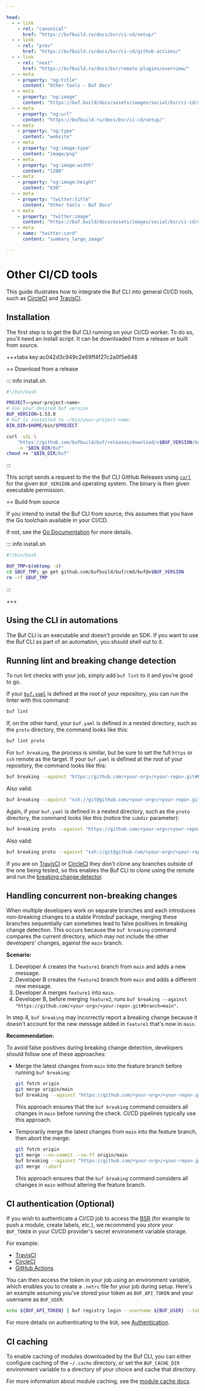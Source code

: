 ```yaml
---

head:
  - - link
    - rel: "canonical"
      href: "https://bufbuild.ru/docs/bsr/ci-cd/setup/"
  - - link
    - rel: "prev"
      href: "https://bufbuild.ru/docs/bsr/ci-cd/github-actions/"
  - - link
    - rel: "next"
      href: "https://bufbuild.ru/docs/bsr/remote-plugins/overview/"
  - - meta
    - property: "og:title"
      content: "Other tools - Buf Docs"
  - - meta
    - property: "og:image"
      content: "https://buf.build/docs/assets/images/social/bsr/ci-cd/setup.png"
  - - meta
    - property: "og:url"
      content: "https://bufbuild.ru/docs/bsr/ci-cd/setup/"
  - - meta
    - property: "og:type"
      content: "website"
  - - meta
    - property: "og:image:type"
      content: "image/png"
  - - meta
    - property: "og:image:width"
      content: "1200"
  - - meta
    - property: "og:image:height"
      content: "630"
  - - meta
    - property: "twitter:title"
      content: "Other tools - Buf Docs"
  - - meta
    - property: "twitter:image"
      content: "https://buf.build/docs/assets/images/social/bsr/ci-cd/setup.png"
  - - meta
    - name: "twitter:card"
      content: "summary_large_image"

---
```


# Other CI/CD tools

This guide illustrates how to integrate the Buf CLI into general CI/CD tools, such as [CircleCI](https://circleci.com) and [TravisCI](https://travis-ci.org).

## Installation

The first step is to get the Buf CLI running on your CI/CD worker. To do so, you'll need an install script. It can be downloaded from a release or built from source.

+++tabs key:ac042d3c949c2e69ff4f27c2a0f5e648

== Download from a release

::: info install.sh

```bash
#!/bin/bash

PROJECT=<your-project-name>
# Use your desired buf version
BUF_VERSION=1.53.0
# buf is installed to ~/bin/your-project-name.
BIN_DIR=$HOME/bin/$PROJECT

curl -sSL \
    "https://github.com/bufbuild/buf/releases/download/v$BUF_VERSION/buf-$(uname -s)-$(uname -m)" \
    -o "$BIN_DIR/buf"
chmod +x "$BIN_DIR/buf"
```

:::

This script sends a request to the the Buf CLI GitHub Releases using [`curl`](https://curl.se/docs) for the given `BUF_VERSION` and operating system. The binary is then given executable permission.

== Build from source

If you intend to install the Buf CLI from source, this assumes that you have the Go toolchain available in your CI/CD.

If not, see the [Go Documentation](https://golang.org/) for more details.

::: info install.sh

```bash
#!/bin/bash

BUF_TMP=$(mktemp -d)
cd $BUF_TMP; go get github.com/bufbuild/buf/cmd/buf@v$BUF_VERSION
rm -rf $BUF_TMP
```

:::

+++

## Using the CLI in automations

The Buf CLI is an executable and doesn't provide an SDK. If you want to use the Buf CLI as part of an automation, you should shell out to it.

## Running lint and breaking change detection

To run lint checks with your job, simply add `buf lint` to it and you're good to go.

If your [`buf.yaml`](../../../configuration/v2/buf-yaml/) is defined at the root of your repository, you can run the linter with this command:

```sh
buf lint
```

If, on the other hand, your `buf.yaml` is defined in a nested directory, such as the `proto` directory, the command looks like this:

```sh
buf lint proto
```

For `buf breaking`, the process is similar, but be sure to set the full `https` or `ssh` remote as the target. If your `buf.yaml` is defined at the root of your repository, the command looks like this:

```sh
buf breaking --against "https://github.com/<your-org>/<your-repo>.git#branch=main"
```

Also valid:

```sh
buf breaking --against "ssh://git@github.com/<your-org>/<your-repo>.git#branch=main"
```

Again, if your `buf.yaml` is defined in a nested directory, such as the `proto` directory, the command looks like this (notice the `subdir` parameter):

```sh
buf breaking proto --against "https://github.com/<your-org>/<your-repo>.git#branch=main,subdir=proto"
```

Also valid:

```sh
buf breaking proto --against "ssh://git@github.com/<your-org>/<your-repo>.git#branch=main,subdir=proto"
```

If you are on [TravisCI](https://travis-ci.org) or [CircleCI](https://circleci.com) they don't clone any branches outside of the one being tested, so this enables the Buf CLI to clone using the remote and run the [breaking change detector](../../../breaking/overview/).

## Handling concurrent non-breaking changes

When multiple developers work on separate branches and each introduces non-breaking changes to a stable Protobuf package, merging these branches sequentially can sometimes lead to false positives in breaking change detection. This occurs because the `buf breaking` command compares the current directory, which may not include the other developers' changes, against the `main` branch.

**Scenario:**

1.  Developer A creates the `feature1` branch from `main` and adds a new message.
2.  Developer B creates the `feature2` branch from `main` and adds a different new message.
3.  Developer A merges `feature1` into `main`.
4.  Developer B, before merging `feature2`, runs `buf breaking --against "https://github.com/<your-org>/<your-repo>.git#branch=main"`.

In step 4, `buf breaking` may incorrectly report a breaking change because it doesn't account for the new message added in `feature1` that's now in `main`.

**Recommendation:**

To avoid false positives during breaking change detection, developers should follow one of these approaches:

- Merge the latest changes from `main` into the feature branch before running `buf breaking`:

  ```sh
  git fetch origin
  git merge origin/main
  buf breaking --against "https://github.com/<your-org>/<your-repo>.git#branch=main"
  ```

  This approach ensures that the `buf breaking` command considers all changes in `main` before running the check. CI/CD pipelines typically use this approach.

- Temporarily merge the latest changes from `main` into the feature branch, then abort the merge:

  ```sh
  git fetch origin
  git merge --no-commit --no-ff origin/main
  buf breaking --against "https://github.com/<your-org>/<your-repo>.git#branch=main"
  git merge --abort
  ```

  This approach ensures that the `buf breaking` command considers all changes in `main` without altering the feature branch.

## CI authentication (Optional)

If you wish to authenticate a CI/CD job to access the [BSR](../../) (for example to push a module, create labels, etc.), we recommend you store your `BUF_TOKEN` in your CI/CD provider's secret environment variable storage.

For example:

- [TravisCI](https://docs.travis-ci.com/user/environment-variables#defining-encrypted-variables-in-travisyml)
- [CircleCI](https://circleci.com/docs/2.0/env-vars/)
- [GitHub Actions](https://docs.github.com/en/actions/reference/encrypted-secrets)

You can then access the token in your job using an environment variable, which enables you to create a `.netrc` file for your job during setup. Here's an example assuming you've stored your token as `BUF_API_TOKEN` and your username as `BUF_USER`:

```sh
echo ${BUF_API_TOKEN} | buf registry login --username ${BUF_USER} --token-stdin
```

For more details on authenticating to the `BSR`, see [Authentication](../../authentication/).

## CI caching

To enable caching of modules downloaded by the Buf CLI, you can either configure caching of the `~/.cache` directory, or set the `BUF_CACHE_DIR` environment variable to a directory of your choice and cache that directory.

For more information about module caching, see the [module cache docs](../../../cli/modules-workspaces/#module-cache).
